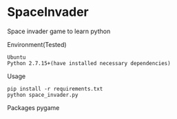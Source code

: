 # SpaceInvader
Space invader game to learn python

Environment(Tested)

    Ubuntu
    Python 2.7.15+(have installed necessary dependencies)

Usage

    pip install -r requirements.txt
    python space_invader.py

Packages
    pygame
